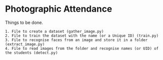 # Photographic Attendance

Things to be done.

    1. File to create a dataset (gather_image.py)
    2. File to train the dataset with the name (or a Unique ID) (train.py)
    3. File to recognise faces from an image and store it in a folder (extract_image.py)
    4. File to read images from the folder and recognise names (or UID) of the students (detect.py)
